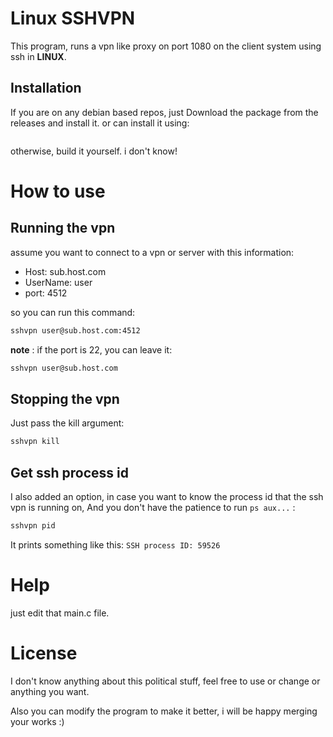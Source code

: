# Linux SSHVPN

This program, runs a vpn like proxy on port 1080 on the client system using ssh in **LINUX**.
## Installation

If you are on any debian based repos, just Download the package from the releases and install it.
or can install it using:
```bash

```

otherwise, build it yourself. i don't know!

# How to use

## Running the vpn

assume you want to connect to a vpn or server with this information:
- Host: sub.host.com
- UserName: user
- port: 4512

so you can run this command:

```bash
sshvpn user@sub.host.com:4512
```

**note** : if the port is 22, you can leave it:

```bash
sshvpn user@sub.host.com
```

## Stopping the vpn
Just pass the kill argument:
```bash
sshvpn kill
```

## Get ssh process id
I also added an option, in case you want to know the process id that the ssh vpn is running on, And you don't have the patience to run `ps aux...` :
```bash
sshvpn pid
```
It prints something like this:
``SSH process ID: 59526``

# Help
just edit that main.c file.

# License

I don't know anything about this political stuff, feel free to use or change or anything you want.

Also you can modify the program to make it better, i will be happy merging your works :)
